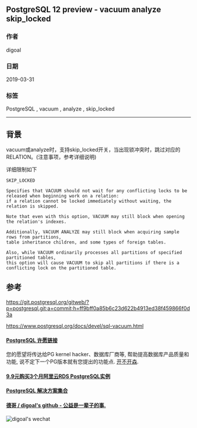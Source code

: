 ## PostgreSQL 12 preview - vacuum analyze skip_locked  
                                                                          
### 作者                                                                          
digoal                                                                          
                                                                          
### 日期                                                                          
2019-03-31                                                                          
                                                                          
### 标签                                                                          
PostgreSQL , vacuum , analyze , skip_locked  
                                                                          
----                                                                          
                                                                          
## 背景    
vacuum或analyze时，支持skip_locked开关，当出现锁冲突时，跳过对应的RELATION。(注意事项，参考详细说明)  
  
详细限制如下  
  
```  
SKIP_LOCKED  
  
Specifies that VACUUM should not wait for any conflicting locks to be released when beginning work on a relation:   
if a relation cannot be locked immediately without waiting, the relation is skipped.   
  
Note that even with this option, VACUUM may still block when opening the relation's indexes.   
  
Additionally, VACUUM ANALYZE may still block when acquiring sample rows from partitions,   
table inheritance children, and some types of foreign tables.   
  
Also, while VACUUM ordinarily processes all partitions of specified partitioned tables,   
this option will cause VACUUM to skip all partitions if there is a conflicting lock on the partitioned table.  
```  
    
## 参考    
https://git.postgresql.org/gitweb/?p=postgresql.git;a=commit;h=ff9bff0a85b6c23d622b4913ed38f459866f0d3a  
  
https://www.postgresql.org/docs/devel/sql-vacuum.html  
    
  
  
  
  
  
  
  
  
  
  
  
  
  
  
  
  
  
  
  
  
  
  
  
  
  
  
  
  
  
  
  
  
  
  
  
  
  
  
  
  
  
  
  
  
  
  
  
  
  
  
  
  
  
  
  
  
  
  
  
#### [PostgreSQL 许愿链接](https://github.com/digoal/blog/issues/76 "269ac3d1c492e938c0191101c7238216")
您的愿望将传达给PG kernel hacker、数据库厂商等, 帮助提高数据库产品质量和功能, 说不定下一个PG版本就有您提出的功能点. [开不开森](https://github.com/digoal/blog/issues/76 "269ac3d1c492e938c0191101c7238216").  
  
  
#### [9.9元购买3个月阿里云RDS PostgreSQL实例](https://www.aliyun.com/database/postgresqlactivity "57258f76c37864c6e6d23383d05714ea")
  
  
#### [PostgreSQL 解决方案集合](https://yq.aliyun.com/topic/118 "40cff096e9ed7122c512b35d8561d9c8")
  
  
#### [德哥 / digoal's github - 公益是一辈子的事.](https://github.com/digoal/blog/blob/master/README.md "22709685feb7cab07d30f30387f0a9ae")
  
  
![digoal's wechat](../pic/digoal_weixin.jpg "f7ad92eeba24523fd47a6e1a0e691b59")
  
